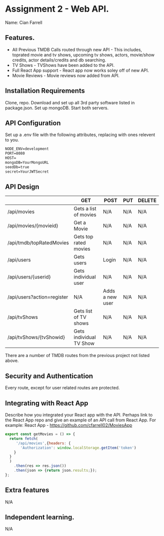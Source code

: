 # Assignment 2 - Web API.

Name: Cian Farrell

## Features.


 + All Previous TMDB Calls routed through new API - This includes, toprated movie and tv shows, upcoming tv shows, actors, movie/show credits, actor details/credits and db searching.
 + TV Shows - TVShows have been added to the API.
 + Full React App support - React app now works soley off of new API.
 + Movie Reviews - Movie reviews now added from API.

## Installation Requirements


Clone, repo. Download and set up all 3rd party software listed in package.json. Set up mongoDB. Start both servers.


## API Configuration
Set up a .env file with the following attributes, replacing with ones relevent to you.

```bat
NODE_ENV=development
PORT=8080
HOST=
mongoDB=YourMongoURL
seedDb=true
secret=YourJWTSecret
```

## API Design

|  |  GET | POST | PUT | DELETE
| -- | -- | -- | -- | -- 
| /api/movies |Gets a list of movies | N/A | N/A | N/A
| /api/movies/{movieid} | Get a Movie | N/A | N/A | N/A
| /api/tmdb/topRatedMovies | Gets top rated movies | N/A | N/A | N/A 
| /api/users | Gets users | Login | N/A | N/A 
| /api/users/{userid}| Gets individual user | N/A | N/A | N/A 
| /api/users?action=register | N/A | Adds a new user  | N/A | N/A 
| /api/tvShows | Gets list of TV shows | N/A  | N/A | N/A 
| /api/tvShows/{tvShowid} | Gets individual TV Show | N/A | N/A | N/A 

There are a number of TMDB routes from the previous project not listed above.

## Security and Authentication
Every route, except for user related routes are protected.

## Integrating with React App

Describe how you integrated your React app with the API. Perhaps link to the React App repo and give an example of an API call from React App. For example: 
React App - https://github.com/cfarrell02/MoviesApp

~~~Javascript
export const getMovies = () => {
  return fetch(
     '/api/movies',{headers: {
       'Authorization': window.localStorage.getItem('token')
    }
  }
  )
    .then(res => res.json())
    .then(json => {return json.results;});
};

~~~

## Extra features

N/A

## Independent learning.

N/A
